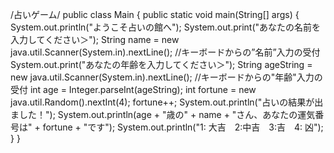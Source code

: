 /占いゲーム/
public class Main { 
  public static void main(String[] args) {
    System.out.println("ようこそ占いの館へ");
    System.out.print("あなたの名前を入力してください＞");
    String name = new java.util.Scanner(System.in).nextLine(); //キーボードからの”名前”入力の受付
    System.out.print("あなたの年齢を入力してください＞");
    String ageString = new java.util.Scanner(System.in).nextLine(); //キーボードからの"年齢"入力の受付
    int age = Integer.parseInt(ageString);
    int fortune = new java.util.Random().nextInt(4);
    fortune++;
    System.out.println("占いの結果が出ました！");
    System.out.println(age + "歳の" + name + "さん、あなたの運気番号は" + fortune + "です");
    System.out.println("1: 大吉　2:中吉　3:吉　4: 凶");
 }
}
